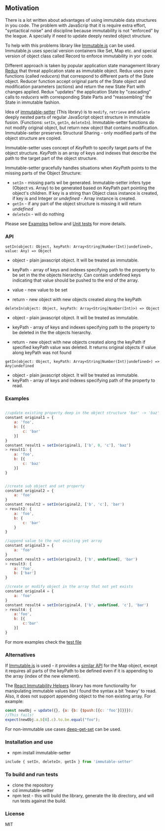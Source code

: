 ## Motivation
There is a lot written about advantages of using immutable data structures in you code. The problem with JavaScrip that it is require extra effort, "syntactical noise" and discipline because immutability is not "enforced" by the league. A specially if need to update deeply nested object structure. 

To help with this problems library like [Immutable.js](https://facebook.github.io/immutable-js/) can be used. Immutable.js uses special version containers like Set, Map etc. and special version of object class called Record to enforce immutability in yor code.

Different approach is taken by popular application state management library [Redux](https://github.com/reactjs/redux) that threat application state as immutable object. Redux uses pure functions (called *reducers*) that correspond to different parts of the State object. Reducer function accept original parts of the State object and modification parameters (*actions*) and return the new State Part with changes applied. Redux "updates" the application State by "cascading" calls to *reducers* with corresponding State Parts and "reassembling" the State in immutable fashion.   

Idea of [immutable-setter](https://github.com/bormind/immutable-setter) (This library) is to `modify`, `retrieve` and `delete` deeply nested parts of regular JavaScript object structure in immutable fusion. (Functions: `setIn`, `getIn`, `deleteIn`). Immutable-setter functions do not modify original object, but return new object that contains modification. Immutable-setter preserves Structural Sharing - only modified parts of the object structure are copied.

Immutable-setter uses concept of *KeyPath* to specify target parts of the  object structure. *KeyPath* is an array of keys and indexes that describe the path to the target part of the object structure. 

Immutable-setter gracefully handles situations when *KeyPath* points to the missing parts of the Object Structure: 
* `setIn` - missing parts wil be generated. Immutable-setter infers type (Object vs. Array) to be generated based on KeyPath part pointing the object's children. If key is a string than Object class instance is created, if key is and Integer or *undefined* - Array instance is created. 
* `getIn` - if any part of the object structure is missing it will return *undefined*
* `deleteIn` - will do nothing 

Please see [Examples](#examples) bellow and [Unit tests](./tests/index.test.js) for more details.


### API
```
setIn(object: Object, keyPath: Array<String|Number(Int)|undefined>, value: Any) => Object
```

* object - plain javascript object. It will be treated as immutable.
* keyPath - array of keys and indexes specifying path to the property to be set in the the objects hierarchy.
    Can contain undefined keys indicating that value should be pushed to the end of the array. 
* value - new value to be set

* return - new object with new objects created along the keyPath

```
deleteIn(object: Object, keyPath: Array<String|Number(Int)>) => Object
```

* object - plain javascript object. It will be treated as immutable.
* keyPath - array of keys and indexes specifying path to the property to be deleted in the the objects hierarchy.

* return - new object with new objects created along the keyPath if specified keyPath value was deleted. 
It returns original objects if value along keyPath was not found

```
getIn(object: Object, keyPath: Array<String|Number(Int)|undefined>) => Any|undefined
```
* object - plain javascript object. It will be treated as immutable.
* keyPath - array of keys and indexes specifying path of the property to read.

### Examples

```js

//update existing property deep in the object structure 'bar' -> 'baz'
constant original1 = {
    a: 'foo',
    b: [{
        c: 'bar'
    }]
}
constant result1 = setIn(original1, ['b', 0, 'c'], 'baz') 
> result1: {
    a: 'foo',
    b: [{
        c: 'baz'
    }]
}


//create sub object and set property
constant original2 = {
    a: 'foo'
}
constant result2 = setIn(original2, ['b', 'c'], 'bar') 
> result2: {
    a: 'foo', 
    b: {
        c: 'bar'
    }
}

//append value to the not existing yet array
constant original3 = {
    a: 'foo'
}
constant result3 = setIn(original3, ['b', undefined], 'bar') 
> result3: {
    a: 'foo', 
    b: ['bar']
} 

//create or modify object in the array that not yet exists
constant original4 = {
    a: 'foo'
}
constant result4 = setIn(original4, ['b', undefined, 'c'], 'bar')
> result4: { 
    a:'foo', 
    b: [{
        c:'bar'
    }]
}
```
For more examples check the [test file](./tests/index.test.js)
    

### Alternatives
If [Immutable.js](https://facebook.github.io/immutable-js/) is used - it provides a [similar API](https://facebook.github.io/immutable-js/docs/#/Map/setIn) 
for the Map object, except it requires all parts of the keyPath to be defined even if it is appending to the array (index of the new element).

The [React Immutability Helpers](https://facebook.github.io/react/docs/update.html) library has more functionality for manipulating immutable values but I found the syntax a bit 'heavy' to read. Also, it does not support appending object to the non existing array. For example: 
```js
const newObj = update({}, {a: {b: {$push:[{c: 'foo'}]}}});
//This fails!
expect(newObj.a.b[0].c).to.be.equal("foo");

``` 

For non-immutable use cases [deep-get-set](https://github.com/acstll/deep-get-set) can be used.

### Installation and use
* npm install immutable-setter
```js
include { setIn, deleteIn, getIn } from 'immutable-setter'
```

### To build and run tests
* clone the repository
* cd immutable-setter
* npm test - this will build the library, generate the lib directory, and will run tests against the build. 


### License
MIT 
 
 
 
